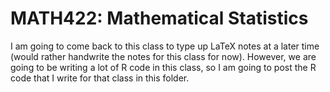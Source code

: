 # MATH422: Mathematical Statistics



I am going to come back to this class to type up LaTeX notes at a later time (would rather handwrite the notes for this class for now). However, we are going to be writing a lot of R code in this class, so I am going to post the R code that I write for that class in this folder.